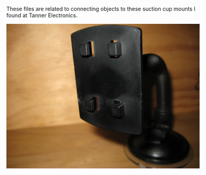 These files are related to connecting objects to these suction cup mounts I found at Tanner Electronics.

![alt text](https://github.com/RedRoosterKey/stl_play/blob/master/suction_mount/SUCTION_MOUNT.JPG "$2.50 at Tanner Electronics")
